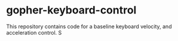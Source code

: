 # gopher-keyboard-control
This repository contains code for a baseline keyboard velocity, and acceleration control.
S